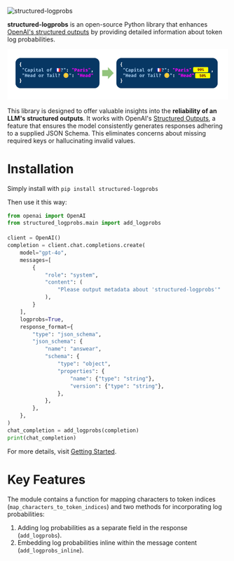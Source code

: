 ![structured-logprobs](https://github.com/arena-ai/structured-logprobs/blob/main/docs/images/logo.png?raw=true)

**structured-logprobs** is an open-source Python library that enhances [OpenAI's structured outputs](https://platform.openai.com/docs/guides/structured-outputs) by providing detailed information about token log probabilities.

![structured-logprobs](images/pitch.png)

This library is designed to offer valuable insights into the **reliability of an LLM's structured outputs**. It works with OpenAI's [Structured Outputs](https://platform.openai.com/docs/guides/structured-outputs), a feature that ensures the model consistently generates responses adhering to a supplied JSON Schema. This eliminates concerns about missing required keys or hallucinating invalid values.

# Installation

Simply install with `pip install structured-logprobs`

Then use it this way:

```python
from openai import OpenAI
from structured_logprobs.main import add_logprobs

client = OpenAI()
completion = client.chat.completions.create(
    model="gpt-4o",
    messages=[
        {
            "role": "system",
            "content": (
                "Please output metadata about 'structured-logprobs'"
            ),
        }
    ],
    logprobs=True,
    response_format={
        "type": "json_schema",
        "json_schema": {
            "name": "answear",
            "schema": {
                "type": "object",
                "properties": {
                    "name": {"type": "string"},
                    "version": {"type": "string"},
                },
            },
        },
    },
)
chat_completion = add_logprobs(completion)
print(chat_completion)
```

For more details, visit [Getting Started](notebooks/notebook.ipynb).

# Key Features

The module contains a function for mapping characters to token indices (`map_characters_to_token_indices`) and two methods for incorporating log probabilities:

1. Adding log probabilities as a separate field in the response (`add_logprobs`).
2. Embedding log probabilities inline within the message content (`add_logprobs_inline`).
